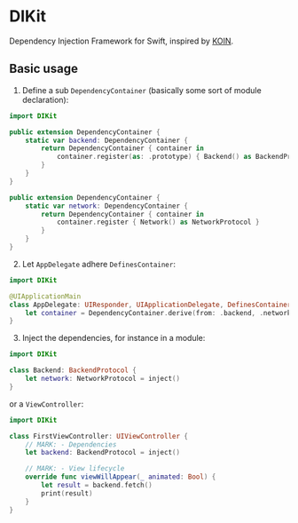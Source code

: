 # DIKit

Dependency Injection Framework for Swift, inspired by [KOIN](https://insert-koin.io/).

## Basic usage

1. Define a sub `DependencyContainer` (basically some sort of module declaration):
```swift
import DIKit

public extension DependencyContainer {
    static var backend: DependencyContainer {
        return DependencyContainer { container in
            container.register(as: .prototype) { Backend() as BackendProtocol }
        }
    }
}

public extension DependencyContainer {
    static var network: DependencyContainer {
        return DependencyContainer { container in
            container.register { Network() as NetworkProtocol }
        }
    }
}
```

2. Let `AppDelegate` adhere `DefinesContainer`:
```swift
import DIKit

@UIApplicationMain
class AppDelegate: UIResponder, UIApplicationDelegate, DefinesContainer {
    let container = DependencyContainer.derive(from: .backend, .network)
}
```

3. Inject the dependencies, for instance in a module:
```swift
import DIKit

class Backend: BackendProtocol {
    let network: NetworkProtocol = inject()
}
```

or a `ViewController`:
```swift
import DIKit

class FirstViewController: UIViewController {
    // MARK: - Dependencies
    let backend: BackendProtocol = inject()

    // MARK: - View lifecycle
    override func viewWillAppear(_ animated: Bool) {
        let result = backend.fetch()
        print(result)
    }
}
```
